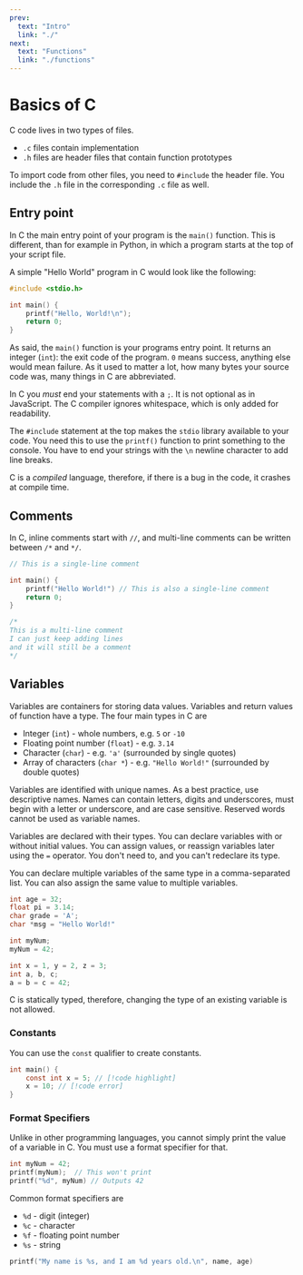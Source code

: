```yaml
---
prev:
  text: "Intro"
  link: "./"
next:
  text: "Functions"
  link: "./functions"
---
```


# Basics of C

C code lives in two types of files.

- `.c` files contain implementation
- `.h` files are header files that contain function prototypes

To import code from other files, you need to `#include` the header file. You include the `.h` file in the corresponding `.c` file as well.

## Entry point

In C the main entry point of your program is the `main()` function. This is different, than for example in Python, in which a program starts at the top of your script file.

A simple "Hello World" program in C would look like the following:

```c
#include <stdio.h>

int main() {
    printf("Hello, World!\n");
    return 0;
}
```

As said, the `main()` function is your programs entry point. It returns an integer (`int`): the exit code of the program. `0` means success, anything else would mean failure.
As it used to matter a lot, how many bytes your source code was, many things in C are abbreviated.

In C you _must_ end your statements with a `;`. It is not optional as in JavaScript. The C compiler ignores whitespace, which is only added for readability.

The `#include` statement at the top makes the `stdio` library available to your code. You need this to use the `printf()` function to print something to the console. You have to end your strings with the `\n` newline character to add line breaks.

C is a _compiled_ language, therefore, if there is a bug in the code, it crashes at compile time.

## Comments

In C, inline comments start with `//`, and multi-line comments can be written between `/*` and `*/`.

```c
// This is a single-line comment

int main() {
    printf("Hello World!") // This is also a single-line comment
    return 0;
}

/*
This is a multi-line comment
I can just keep adding lines
and it will still be a comment
*/
```

## Variables

Variables are containers for storing data values. Variables and return values of function have a type. The four main types in C are

- Integer (`int`) - whole numbers, e.g. `5` or `-10`
- Floating point number (`float`) - e.g. `3.14`
- Character (`char`) - e.g. `'a'` (surrounded by single quotes)
- Array of characters (`char *`) - e.g. `"Hello World!"` (surrounded by double quotes)

Variables are identified with unique names. As a best practice, use descriptive names. Names can contain letters, digits and underscores, must begin with a letter or underscore, and are case sensitive. Reserved words cannot be used as variable names.

Variables are declared with their types. You can declare variables with or without initial values. You can assign values, or reassign variables later using the `=` operator. You don't need to, and you can't redeclare its type.

You can declare multiple variables of the same type in a comma-separated list. You can also assign the same value to multiple variables.

```c
int age = 32;
float pi = 3.14;
char grade = 'A';
char *msg = "Hello World!"

int myNum;
myNum = 42;

int x = 1, y = 2, z = 3;
int a, b, c;
a = b = c = 42;
```

C is statically typed, therefore, changing the type of an existing variable is not allowed.

### Constants

You can use the `const` qualifier to create constants.

```c
int main() {
    const int x = 5; // [!code highlight]
    x = 10; // [!code error]
}
```

### Format Specifiers

Unlike in other programming languages, you cannot simply print the value of a variable in C. You must use a format specifier for that.

```c
int myNum = 42;
printf(myNum);  // This won't print
printf("%d", myNum) // Outputs 42
```

Common format specifiers are

- `%d` - digit (integer)
- `%c` - character
- `%f` - floating point number
- `%s` - string

```c
printf("My name is %s, and I am %d years old.\n", name, age)
```
